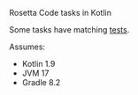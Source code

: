 Rosetta Code tasks in Kotlin

Some tasks have matching [tests](https://github.com/sorokod/Rosetta-Code-Tasks/tree/master/src/test/). 

Assumes: 

* Kotlin 1.9
* JVM 17
* Gradle 8.2